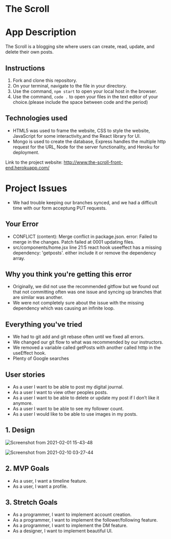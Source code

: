 # The Scroll 

# App Description

The Scroll is a blogging site where users can create, read, update, and delete their own posts. 

## Instructions

1. Fork and clone this repository.
2. On your terminal, navigate to the file in your directory.
3. Use the command, `npm start` to open your local host in the browser.
4. Use the command, `code .` to open your files in the text editor of your choice.(please include the space between code and the period)

## Technologies used

- HTML5 was used to frame the website, CSS to style the website, JavaScript for some interactivity,and the React library for UI. 
- Mongo is used to create the database, Express handles the multiple http request for the URL, Node for the server functionality, and  Heroku for deployment.

Link to the project website: http://www.the-scroll-front-end.herokuapp.com/

# Project Issues

- We had trouble keeping our branches synced, and we had a difficult time with our form acceptung PUT requests.

## Your Error

- CONFLICT (content): Merge conflict in package.json. error: Failed to merge in the changes. Patch failed at 0001 updating files.
- src/components/home.jsx line 21:5 react hook useeffect has a missing dependency: 'getposts'. either include it or remove the dependency array.

## Why you think you're getting this error

- Originally, we did not use the recommended gitflow but we found out that not committing often was one issue and syncing up branches that are similar was another.
- We were not completely sure about the issue with the missing dependency which was causing an infinite loop. 

## Everything you've tried

- We had to git add and git rebase often until we fixed all errors. 
- We changed our git flow to what was recommended by our instructors.
- We removed a variable called getPosts with another called htttp in the useEffect hook. 
- Plenty of Google searches 


## User stories
- As a user I want to be able to post my digital journal.
- As a user I want to view other peoples posts.
- As a user I want to be able to delete or update my post if I don’t like it anymore.
- As a user I want to be able to see my follower count.
- As a user I would like to be able to use images in my posts.

## 1. Design


![Screenshot from 2021-02-01 15-43-48](https://user-images.githubusercontent.com/74937340/107490735-e5fbb980-6b4f-11eb-8260-af1f0fbd134d.png)

![Screenshot from 2021-02-10 03-27-44](https://user-images.githubusercontent.com/74937340/107490807-fc097a00-6b4f-11eb-966f-7352eddec553.png)



## 2. MVP Goals

- As a user, I want a timeline feature.
- As a user, I want a profile. 

## 3. Stretch Goals

- As a programmer, I want to implement account creation.
- As a programmer, I want to implement the follower/following feature.
- As a programmer, I want to implement the DM feature.
- As a designer, I want to implement beautiful UI.

